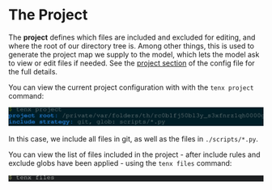 # The Project

The **project** defines which files are included and excluded for editing, and
where the root of our directory tree is. Among other things, this is used to
generate the project map we supply to the model, which lets the model ask to
view or edit files if needed. See the [project section](./config-project.md) of
the config file for the full details.

You can view the current project configuration with with the `tenx project`
command:

<img src="examples/concepts_project.svg"/>

In this case, we include all files in git, as well as the files in
`./scripts/*.py`. 

You can view the list of files included in the project - after include rules
and exclude globs have been applied - using the `tenx files` command:

<img src="examples/tenx_files.svg"/>
